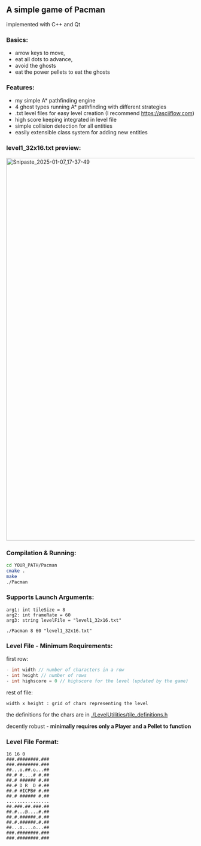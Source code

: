 ## A simple game of Pacman 
implemented with C++ and Qt 
### Basics:
- arrow keys to move, 
- eat all dots to advance,
- avoid the ghosts
- eat the power pellets to eat the ghosts

### Features:
- my simple A* pathfinding engine
- 4 ghost types running A* pathfinding with different strategies
- .txt level files for easy level creation (I recommend https://asciiflow.com)
- high score keeping integrated in level file
- simple collision detection for all entities
- easily extensible class system for adding new entities

### level1_32x16.txt preview:
<img width="1021" alt="Snipaste_2025-01-07_17-37-49" src="https://github.com/user-attachments/assets/e9692b01-8c80-443c-8dcd-5171916ac4ae" />

### Compilation & Running:
```bash
cd YOUR_PATH/Pacman
cmake .
make
./Pacman 
```
### Supports Launch Arguments:
```
arg1: int tileSize = 8
arg2: int frameRate = 60
arg3: string levelFile = "level1_32x16.txt"

./Pacman 8 60 "level1_32x16.txt"
```
### Level File - Minimum Requirements:
first row: 
```c++
- int width // number of characters in a row
- int height // number of rows 
- int highscore = 0 // highscore for the level (updated by the game)
```
rest of file:
```
width x height : grid of chars representing the level
```

the definitions for the chars are in [./LevelUtilities/tile_definitions.h](./LevelUtilities/tile_definitions.h)

decently robust -
<b> minimally requires only a Player and a Pellet to function </b>

### Level File Format:
```text
16 16 0
###.########.###
###.########.###
##...o.##.o...##
##.# #....# #.##
##.# ###### #.##
##.# D R  D #.##
##.# #ICPB# #.##
##.# ###### #.##
................
##.###.##.###.##
##.#...@....#.##
##.#.######.#.##
##.#.######.#.##
##...o....o...##
###.########.###
###.########.###
```

